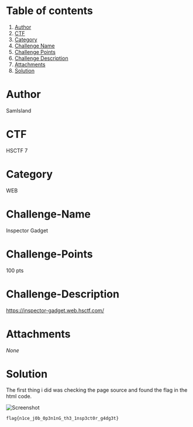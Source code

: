 # Table of contents
1. [Author](#Author)
2. [CTF](#CTF)
3. [Category](#Category)
4. [Challenge Name](#Challenge-Name)
5. [Challenge Points](#Challenge-Points)
6. [Challenge Description](#Challenge-Description)
7. [Attachments](#Attachments)
8. [Solution](#Solution)

# Author
SamIsland

# CTF
HSCTF 7

# Category
WEB

# Challenge-Name
Inspector Gadget

# Challenge-Points
100 pts

# Challenge-Description

https://inspector-gadget.web.hsctf.com/

# Attachments
_None_

# Solution
The first thing i did was checking the page source and found the flag in the html code.

![Screenshot](https://i.postimg.cc/Dy1K57mX/Cattura.png)

`flag{n1ce_j0b_0p3n1nG_th3_1nsp3ct0r_g4dg3t}`
